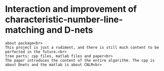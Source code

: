 Interaction and improvement of characteristic-number-line-matching and D-nets
=============================================================================
    about package<br>
    This project is just a rudiment, and there is still much content to be perfected in the future.<br>
    tree parts: cpp files, matlab files and paper<br>
    The paper introduces the content of the entire algorithm. The cpp is about Dnets and the matlab is about CNLM<br>

